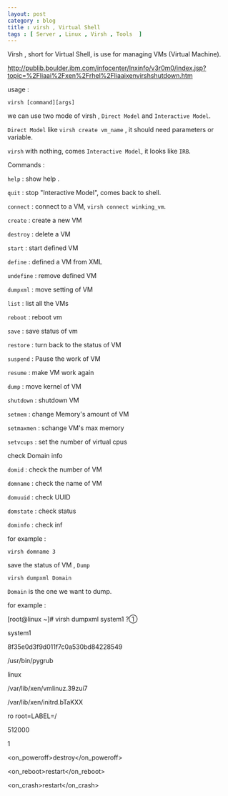 ```yaml
---
layout: post
category : blog
title : virsh , Virtual Shell 
tags : [ Server , Linux , Virsh , Tools  ]
---
```


Virsh , short for Virtual Shell, is use for managing VMs (Virtual Machine).

http://publib.boulder.ibm.com/infocenter/lnxinfo/v3r0m0/index.jsp?topic=%2Fliaai%2Fxen%2Frhel%2Fliaaixenvirshshutdown.htm

usage :

`virsh [command][args]`

we can use two mode of virsh , `Direct Model` and `Interactive Model`.

`Direct Model` like `virsh create vm_name` , it should need parameters or variable. 

`virsh` with nothing, comes `Interactive Model`, it looks like `IRB`.

Commands :

`help` : show help .

`quit` : stop "Interactive Model", comes back to shell.

`connect` : connect to a VM, `virsh connect winking_vm`.

`create` : create a new VM

`destroy` : delete a VM

`start` : start defined VM

`define` : defined a VM from XML

`undefine` : remove defined VM

`dumpxml` : move setting of VM

`list` : list all the VMs

`reboot` : reboot vm

`save` : save status of vm

`restore` : turn back to the status of VM

`suspend` : Pause the work of VM

`resume` : make VM work again

`dump` : move kernel of VM

`shutdown` : shutdown VM

`setmem` : change Memory's amount of VM

`setmaxmen` : schange VM's max memory

`setvcups` : set the number of virtual cpus 


check Domain info 

`domid` : check the number of VM

`domname` : check the name of VM 

`domuuid` : check UUID

`domstate` : check status

`dominfo` : check inf


for example : 

`virsh domname 3`


save the status of VM , `Dump`

`virsh dumpxml Domain`

`Domain` is the one we want to dump.

for example : 

[root@linux ~]# virsh dumpxml system1 ?①

<domain type='xen' id='3'>

<name>system1</name>

<uuid>8f35e0d3f9d011f7c0a530bd84228549</uuid>

<bootloader>/usr/bin/pygrub</bootloader>

<os>

<type>linux</type>

<kernel>/var/lib/xen/vmlinuz.39zui7</kernel>

<initrd>/var/lib/xen/initrd.bTaKXX</initrd>

<cmdline>ro root=LABEL=/</cmdline>

</os>

<memory>512000</memory>

<vcpu>1</vcpu>

<on_poweroff>destroy</on_poweroff>

<on_reboot>restart</on_reboot>

<on_crash>restart</on_crash>

<devices>

<interface type='bridge'>

<source bridge='xenbr0'/>

<mac address='00:16:3e:1f:9a:73'/>

<script path='vif-bridge'/>

</interface>

<disk type='block' device='disk'>

<driver name='phy'/>

<source dev='/dev/xmdisk/system1'/>

<target dev='xvda'/>

</disk>

<graphics type='vnc' port='5900'/>

<console tty='/dev/pts/4'/>

</devices>

</domain>

[root@linux ~]# ls ②

anaconda-ks.cfg  Desktop/  install.log  install.log.syslog

[root@linux ~]# virsh dumpxml system1 > system1.virsh.xml ?③

[root@linux ~]# ls

anaconda-ks.cfg  Desktop/  install.log  

install.log.syslog  system1.virsh.xml ?④


-------------------------

① setting of system1
② there's some files under this folder
③ change setting of system1 to system1.vrish.xml.
④ backup for setting of system1.
 
